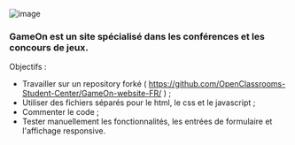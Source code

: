 ![image](https://user-images.githubusercontent.com/91601155/204238887-48edb3c9-6c91-4752-8a12-3989d7d15b15.png)

### GameOn est un site spécialisé dans les conférences et les concours de jeux.

Objectifs :
- Travailler sur un repository forké (  https://github.com/OpenClassrooms-Student-Center/GameOn-website-FR/ ) ;
- Utiliser des fichiers séparés pour le html, le css et le javascript ;
- Commenter le code ;
- Tester manuellement les fonctionnalités, les entrées de formulaire et l'affichage responsive.
